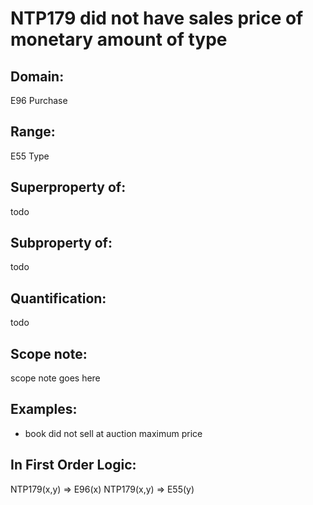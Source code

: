 # NTP179 did not have sales price of monetary amount of type

## Domain: 

E96 Purchase

## Range: 

E55 Type

## Superproperty of: 

todo

## Subproperty of: 

todo

## Quantification: 

todo

## Scope note: 

scope note goes here

## Examples: 

* book did not sell at auction maximum price

## In First Order Logic: 

NTP179(x,y) ⇒ E96(x)
NTP179(x,y) ⇒ E55(y)

